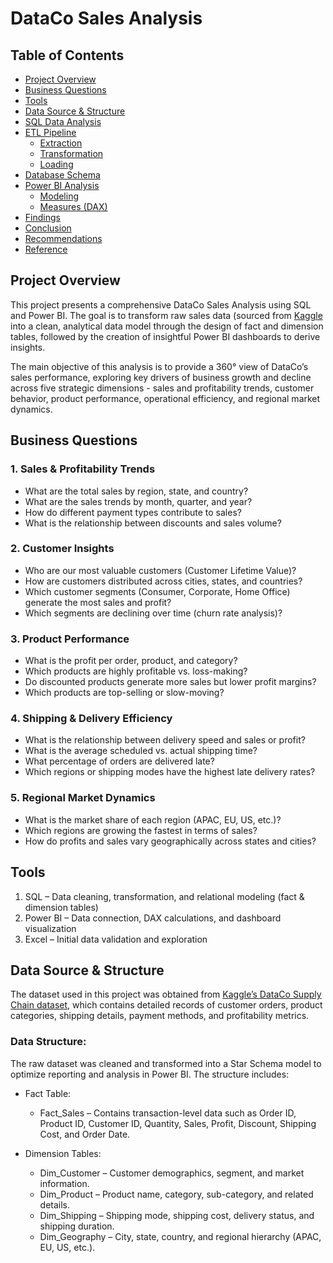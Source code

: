 # DataCo Sales Analysis

## Table of Contents

- [Project Overview](#project-overview)
- [Business Questions](#business-questions)
- [Tools](#tools)
- [Data Source & Structure](#data-source--structure)
- [SQL Data Analysis](#sql-data-analysis)
- [ETL Pipeline](#etl-pipeline)
  - [Extraction](#extraction)
  - [Transformation](#transformation) 
  - [Loading](#loading)
- [Database Schema](#database-schema)
- [Power BI Analysis](#power-bi-analysis)
  - [Modeling](#modeling)
  - [Measures (DAX)](#measures-dax)
- [Findings](#findings)
- [Conclusion](#conclusion)
- [Recommendations](#recommendations)
- [Reference](#reference)

## Project Overview
This project presents a comprehensive DataCo Sales Analysis using SQL and Power BI. The goal is to transform raw sales data (sourced from [Kaggle](https://www.kaggle.com/datasets/shashwatwork/dataco-smart-supply-chain-for-big-data-analysis) into a clean, analytical data model through the design of fact and dimension tables, followed by the creation of insightful Power BI dashboards to derive insights.

The main objective of this analysis is to provide a 360° view of DataCo’s sales performance, exploring key drivers of business growth and decline across five strategic dimensions - sales and profitability trends, customer behavior, product performance, operational efficiency, and regional market dynamics.

## Business Questions
### 1. Sales & Profitability Trends
- What are the total sales by region, state, and country?
- What are the sales trends by month, quarter, and year?
- How do different payment types contribute to sales?
- What is the relationship between discounts and sales volume?

### 2. Customer Insights
- Who are our most valuable customers (Customer Lifetime Value)?
- How are customers distributed across cities, states, and countries?
- Which customer segments (Consumer, Corporate, Home Office) generate the most sales and profit?
- Which segments are declining over time (churn rate analysis)?

### 3. Product Performance
- What is the profit per order, product, and category?
- Which products are highly profitable vs. loss-making?
- Do discounted products generate more sales but lower profit margins?
- Which products are top-selling or slow-moving?

### 4. Shipping & Delivery Efficiency
- What is the relationship between delivery speed and sales or profit?
- What is the average scheduled vs. actual shipping time?
- What percentage of orders are delivered late?
- Which regions or shipping modes have the highest late delivery rates?

### 5. Regional Market Dynamics
- What is the market share of each region (APAC, EU, US, etc.)?
- Which regions are growing the fastest in terms of sales?
- How do profits and sales vary geographically across states and cities?

## Tools
1. SQL – Data cleaning, transformation, and relational modeling (fact & dimension tables)
2. Power BI – Data connection, DAX calculations, and dashboard visualization
3. Excel – Initial data validation and exploration

## Data Source & Structure
The dataset used in this project was obtained from [Kaggle’s DataCo Supply Chain dataset](https://www.kaggle.com/datasets/shashwatwork/dataco-smart-supply-chain-for-big-data-analysis), which contains detailed records of customer orders, product categories, shipping details, payment methods, and profitability metrics.

### Data Structure:
The raw dataset was cleaned and transformed into a Star Schema model to optimize reporting and analysis in Power BI. The structure includes:
- Fact Table:
  - Fact_Sales – Contains transaction-level data such as Order ID, Product ID, Customer ID, Quantity, Sales, Profit, Discount, Shipping Cost, and Order Date.

- Dimension Tables:
  - Dim_Customer – Customer demographics, segment, and market information.
  - Dim_Product – Product name, category, sub-category, and related details.
  - Dim_Shipping – Shipping mode, shipping cost, delivery status, and shipping duration.
  - Dim_Geography – City, state, country, and regional hierarchy (APAC, EU, US, etc.).

